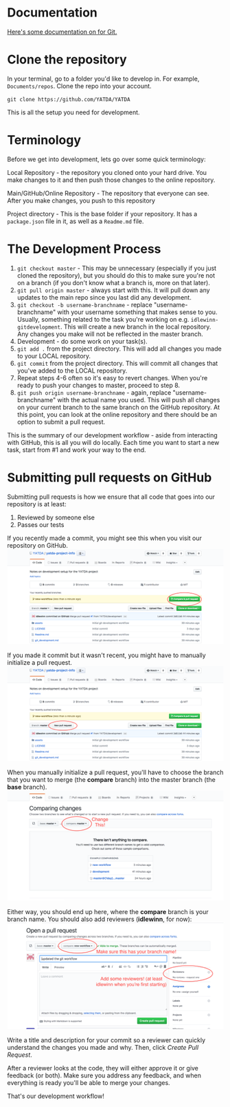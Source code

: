 # Documentation
[Here's some documentation on for Git.](https://git-scm.com/)

# Clone the repository
In your terminal, go to a folder you'd like to develop in. For example, `Documents/repos`. Clone the repo into your account.
```
git clone https://github.com/YATDA/YATDA
```

This is all the setup you need for development.

# Terminology

Before we get into development, lets go over some quick terminology:

Local Repository - the repository you cloned onto your hard drive. You make changes to it and then push those changes to the online repository.

Main/GitHub/Online Repository - The repository that everyone can see. After you make changes, you push to this repository 

Project directory - This is the base folder if your repository. It has a `package.json` file in it, as well as a `Readme.md` file.
# The Development Process

1. `git checkout master` - This may be unnecessary (especially if you just cloned the repository), but you should do this to make sure you're not on a branch (if you don't know what a branch is, more on that later).
2. `git pull origin master` - always start with this. It will pull down any updates to the main repo since you last did any development.
3. `git checkout -b username-branchname` - replace "username-branchname" with your username something that makes sense to you. Usually, something related to the task you're working on e.g. `idlewinn-gitdevelopment`. This will create a new branch in the local repository. Any changes you make will not be reflected in the master branch.
4. Development - do some work on your task(s).
5. `git add .` from the project directory. This will add all changes you made to your LOCAL repository.
6. `git commit` from the project directory. This will commit all changes that you've added to the LOCAL repository.
7. Repeat steps 4-6 often so it's easy to revert changes. When you're ready to push your changes to master, proceed to step 8.
8. `git push origin username-branchname` - again, replace "username-branchname" with the actual name you used. This will push all changes on your current branch to the same branch on the GitHub repository. At this point, you can look at the online repository and there should be an option to submit a pull request.

This is the summary of our development workflow - aside from interacting with GitHub, this is all you will do locally. Each time you want to start a new task, start from #1 and work your way to the end.
# Submitting pull requests on GitHub

Submitting pull requests is how we ensure that all code that goes into our repository is at least:
1. Reviewed by someone else
2. Passes our tests

If you recently made a commit, you might see this when you visit our repository on GitHub.
![recent commit prompt appears because it detects that you recently made a commit](assets/recent-commit.png)

If you made it commit but it wasn't recent, you might have to manually initialize a pull request.
![click on the pull request button](assets/pull-request-start.png)

When you manually initialize a pull request, you'll have to choose the branch that you want to merge (the **compare** branch) into the master branch (the **base** branch). 
![change the compare dropdown option to your branch name](assets/nothing-to-compare.png)

Either way, you should end up here, where the **compare** branch is your branch name. You should also add reviewers (**idlewinn**, for now):
![should have your branch name](assets/recent-pull.png)

Write a title and description for your commit so a reviewer can quickly understand the changes you made and why. Then, click *Create Pull Request*.

After a reviewer looks at the code, they will either approve it or give feedback (or both). Make sure you address any feedback, and when everything is ready you'll be able to merge your changes.

That's our development workflow!